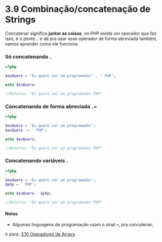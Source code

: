 # 3.9 Combinação/concatenação de Strings

Concatenar significa **juntar as coisas**, no PHP existe um operador que faz isso, é o ponto `.` e
dá pra usar esse operador de forma abreviada também, vamos aprender como ele funciona.

### Só concatenando `.`

```php
<?php

$euQuero = 'Eu quero ser um programador' . ' PHP';

echo $euQuero;

//Retorna: "Eu quero ser um programador PHP"
```

### Concatenando de forma abreviada `.=`

```php
<?php

$euQuero = 'Eu quero ser um programador';
$euQuero .= ' PHP';

echo $euQuero;

//Retorna: "Eu quero ser um programador PHP"
```

### Concatenando variáveis `.`

```php
<?php

$euQuero = 'Eu quero ser um programador';
$php = ' PHP';

echo $euQuero . $php;

//Retorna: "Eu quero ser um programador PHP"
```

#### Notas
 
- Algumas linguagens de programação usam o sinal `+`, pra concatenar;

Ir para: [3.10 Operadores de Arrays](https://github.com/DanielHe4rt/php4noobs/blob/master/3-Basico/10-Operadores-arrays.md)